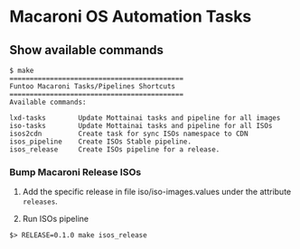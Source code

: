 # Macaroni OS Automation Tasks

## Show available commands

```shell
$ make
===========================================
Funtoo Macaroni Tasks/Pipelines Shortcuts
===========================================
Available commands:

lxd-tasks        Update Mottainai tasks and pipeline for all images
iso-tasks        Update Mottainai tasks and pipeline for all ISOs
isos2cdn         Create task for sync ISOs namespace to CDN
isos_pipeline    Create ISOs Stable pipeline.
isos_release     Create ISOs pipeline for a release.
```

### Bump Macaroni Release ISOs

1) Add the specific release in file iso/iso-images.values under the
   attribute `releases`.

2) Run ISOs pipeline

```shell
$> RELEASE=0.1.0 make isos_release
```


